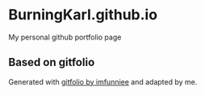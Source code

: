 # BurningKarl.github.io
My personal github portfolio page

## Based on gitfolio
Generated with [gitfolio by imfunniee](https://github.com/imfunniee/gitfolio) and adapted by me.
